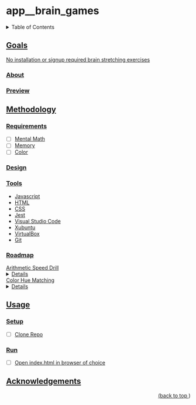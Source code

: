 # app__brain_games
<a name="readme-top"></a>
<details>
    <summary>Table of Contents</summary>
    <ol>
        <li><a href="#goals">Goals</a>
            <ul>
                <li><a href="#about">About</li>
                <li><a href="#preview">Preview</li>
            </ul>
        </li>
        <li><a href="#methodology">Methodology</li>
          <ul>
            <li><a href="#requirements">Requirements</li>
            <li><a href="#design">Design</li>
            <li><a href="#tools">Tools</li>
            <li><a href="#roadmap">Roadmap</li>
          </ul>
        </li>
        <li><a href="#usage">Usage</a>
            <ul>
                <li><a href="#setup">Setup</li>
                <li><a href="#run">Run</li>
            </ul>
        </li>
        <li><a href="#acknowledgements">Acknowledgements</li>
    </ol>
</details>

## Goals

No installation or signup required brain stretching exercises

### About
### Preview
## Methodology
### Requirements

- [ ] Mental Math
- [ ] Memory
- [ ] Color

### Design
### Tools

* Javascript
* HTML
* CSS
* Jest
* Visual Studio Code
* Xubuntu
* VirtualBox
* Git

### Roadmap

</summary>Arithmetic Speed Drill</summary>
<details>

- [x] Operand Range Modification
- [x] Integer Arithmetic
    - [x] Addition
    - [x] Subtraction
    - [x] Multiplication
    - [x] Division
- [x] Decimal Arithmetic
    - [x] Addition
    - [x] Subtraction
    - [x] Multiplication
    - [x] Division
- [x] Fractional Arithmetic
    - [x] Addition
    - [x] Subtraction
    - [x] Multiplication
    - [x] Division
- [x] Timer
    - [x] Timer Limit Modification
- [x] Scoring
</details>

</summary>Color Hue Matching</summary>
<details>

- [x] Color Grid Creation
    - [x] Hue Shuffling
- [x] Hue Range Manipulation
- [x] Timer
    - [x] Timer Limit Modification
- [x] Scoring
</details>

## Usage

### Setup

- [ ] Clone Repo

### Run

- [ ] Open index.html in browser of choice

## Acknowledgements
<p align="right">(<a href="#readme-top">back to top </a>)</p>
